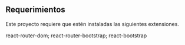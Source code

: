 ## Requerimientos
Este proyecto requiere que estén instaladas las siguientes extensiones.

react-router-dom; react-router-bootstrap; react-bootstrap
